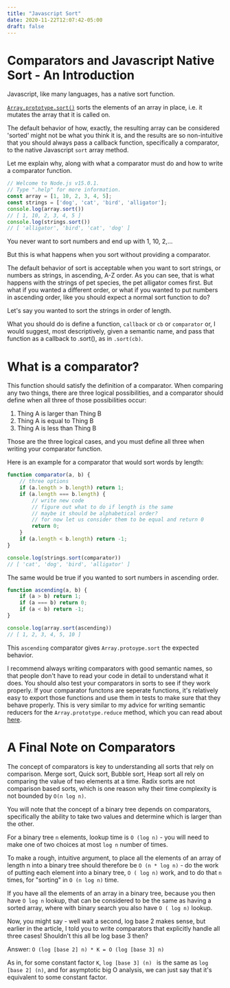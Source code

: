 ```yaml
---
title: "Javascript Sort"
date: 2020-11-22T12:07:42-05:00
draft: false
---
```


# Comparators and Javascript Native Sort - An Introduction

Javascript, like many languages, has a native sort function.


[`Array.prototype.sort()`](https://developer.mozilla.org/en-US/docs/Web/JavaScript/Reference/Global_Objects/Array/sort) sorts the elements of an array in place, i.e. it mutates the array that it is called on.

The default behavior of how, exactly, the resulting array can be considered 'sorted' might not be what you think it is, and the results are so non-intuitive that you should always pass a callback function, specifically a comparator, to the native Javascript `sort` array method.

Let me explain why, along with what a comparator must do and how to write a comparator function.

```javascript
// Welcome to Node.js v15.0.1.
// Type ".help" for more information.
const array = [1, 10, 2, 3, 4, 5];
const strings = ['dog', 'cat', 'bird', 'alligator'];
console.log(array.sort())
// [ 1, 10, 2, 3, 4, 5 ]
console.log(strings.sort())
// [ 'alligator', 'bird', 'cat', 'dog' ]
```

You never want to sort numbers and end up with 1, 10, 2,...

But this is what happens when you sort without providing a comparator.

The default behavior of sort is acceptable when you want to sort strings, or numbers as strings, in ascending, A-Z order. As you can see, that is what happens with the strings of pet species, the pet alligator comes first. But what if you wanted a different order, or what if you wanted to put numbers in ascending order, like you should expect a normal sort function to do?

Let's say you wanted to sort the strings in order of length.

What you should do is define a function, `callback` or `cb` or `comparator` or, I would suggest, most descriptively, given a semantic name, and pass that function as a callback to .sort(), as in `.sort(cb)`.

# What is a comparator?

This function should satisfy the definition of a comparator. When comparing any two things, there are three logical possibilities, and a comparator should define when all three of those possibilities occur:

1. Thing A is larger than Thing B
2. Thing A is equal to Thing B
3. Thing A is less than Thing B

Those are the three logical cases, and you must define all three when writing your comparator function.

Here is an example for a comparator that would sort words by length:

```javascript
function comparator(a, b) {
    // three options
    if (a.length > b.length) return 1;
    if (a.length === b.length) {
        // write new code
        // figure out what to do if length is the same
        // maybe it should be alphabetical order?
        // for now let us consider them to be equal and return 0
        return 0;
    }
    if (a.length < b.length) return -1;
}

console.log(strings.sort(comparator))
// [ 'cat', 'dog', 'bird', 'alligator' ]
```

The same would be true if you wanted to sort numbers in ascending order.

```javascript
function ascending(a, b) {
    if (a > b) return 1;
    if (a === b) return 0;
    if (a < b) return -1;
}

console.log(array.sort(ascending))
// [ 1, 2, 3, 4, 5, 10 ]
```
This `ascending` comparator gives `Array.protoype.sort` the expected behavior.

I recommend always writing comparators with good semantic names, so that people don't have to read your code in detail to understand what it does. You should also test your comparators in sorts to see if they work properly. If your comparator functons are seperate functions, it's relatively easy to export those functions and use them in tests to make sure that they behave properly. This is very similar to my advice for writing semantic reducers for the `Array.prototype.reduce` method, which you can read about [here](https://www.joshuaskootsky.com/posts/case-for-reduce/).

# A Final Note on Comparators

The concept of comparators is key to understanding all sorts that rely on comparison. Merge sort, Quick sort, Bubble sort, Heap sort all rely on comparing the value of two elements at a time. Radix sorts are not comparison based sorts, which is one reason why their time complexity is not bounded by `O(n log n)`.

You will note that the concept of a binary tree depends on comparators, specifically the ability to take two values and determine which is larger than the other.

For a binary tree `n` elements, lookup time is `O (log n)` - you will need to make one of two choices at most `log n` number of times.

To make a rough, intuitive argument, to place all the elements of an array of length n into a binary tree should therefore be `O (n * log n)` - do the work of putting each element into a binary tree, `O ( log n)` work, and to do that `n` times, for "sorting" in `O (n log n)` time.

If you have all the elements of an array in a binary tree, because you then have `O log n` lookup, that can be considered to be the same as having a sorted array, where with binary search you also have `O ( log n)` lookup.

Now, you might say - well wait a second, log base 2 makes sense, but earlier in the article, I told you to write comparators that explicitly handle all three cases! Shouldn't this all be log base 3 then?

Answer: `O (log [base 2] n) * K = O (log [base 3] n)`

As in, for some constant factor `K`, `log [base 3] (n) ` is the same as `log [base 2] (n)`, and for asymptotic big O analysis, we can just say that it's equivalent to some constant factor.

